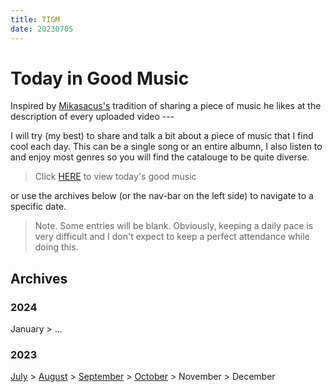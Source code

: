 ```yaml
---
title: TIGM
date: 20230705
---
```

# Today in Good Music
Inspired by [Mikasacus's](https://www.youtube.com/@mikasacus) tradition of sharing a piece of music he likes at the description of every uploaded video ---

I will try (my best) to share and talk a bit about a piece of music that I find cool each day. This can be a single song or an entire albumn, I also listen to and enjoy most genres so you will find the catalouge to be quite diverse.

[comment]:: (to update the link, delete from right to left up till the # symbol then ctrl + spacebar + "ddc" + enter + ctrl + spacebar + enter; remove any unicode symbol; change the month if necessary)

> Click [HERE](2023/September.md) to view today's good music

or use the archives below (or the nav-bar on the left side) to navigate to a specific date.

> Note. Some entries will be blank. Obviously, keeping a daily pace is very difficult and I don't expect to keep a perfect attendance while doing this.

## Archives

### 2024

January > ...

### 2023
[July](2023/July.md) > [August](2023/August.md) > [September](2023/September.md) > [October](2023/October.md) > November > December




